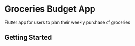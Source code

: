 # Groceries Budget App

Flutter app for users to plan their weekly purchase of groceries

## Getting Started

